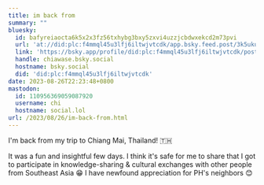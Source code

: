 ```yaml
---
title: im back from
summary: ""
bluesky:
  id: bafyreiaocta6k5x2x3fz56txhybg3bxy5zxvi4uzzjcbdwxekcd2m73pvi
  url: 'at://did:plc:f4mmql45u3lfj6iltwjvtcdk/app.bsky.feed.post/3k5ukuxcbuy2p'
  link: 'https://bsky.app/profile/did:plc:f4mmql45u3lfj6iltwjvtcdk/post/3k5ukuxcbuy2p'
  handle: chiawase.bsky.social
  hostname: bsky.social
  did: 'did:plc:f4mmql45u3lfj6iltwjvtcdk'
date: 2023-08-26T22:23:48+0800
mastodon:
  id: 110956369059087920
  username: chi
  hostname: social.lol
url: /2023/08/26/im-back-from.html
---
```


I'm back from my trip to Chiang Mai, Thailand! 🇹🇭

It was a fun and insightful few days. I think it's safe for me to share that I got to participate in knowledge-sharing & cultural exchanges with other people from Southeast Asia 😁 I have newfound appreciation for PH's neighbors 😊
